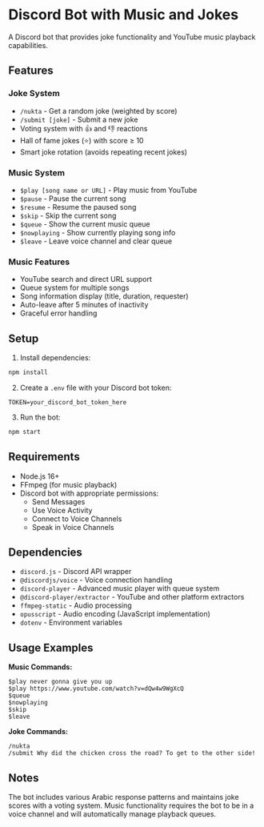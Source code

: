 # Discord Bot with Music and Jokes

A Discord bot that provides joke functionality and YouTube music playback capabilities.

## Features

### Joke System
- `/nukta` - Get a random joke (weighted by score)
- `/submit [joke]` - Submit a new joke
- Voting system with 👍 and 👎 reactions
- Hall of fame jokes (⭐) with score ≥ 10
- Smart joke rotation (avoids repeating recent jokes)

### Music System
- `$play [song name or URL]` - Play music from YouTube
- `$pause` - Pause the current song
- `$resume` - Resume the paused song
- `$skip` - Skip the current song
- `$queue` - Show the current music queue
- `$nowplaying` - Show currently playing song info
- `$leave` - Leave voice channel and clear queue

### Music Features
- YouTube search and direct URL support
- Queue system for multiple songs
- Song information display (title, duration, requester)
- Auto-leave after 5 minutes of inactivity
- Graceful error handling

## Setup

1. Install dependencies:
```bash
npm install
```

2. Create a `.env` file with your Discord bot token:
```
TOKEN=your_discord_bot_token_here
```

3. Run the bot:
```bash
npm start
```

## Requirements

- Node.js 16+ 
- FFmpeg (for music playback)
- Discord bot with appropriate permissions:
  - Send Messages
  - Use Voice Activity
  - Connect to Voice Channels
  - Speak in Voice Channels

## Dependencies

- `discord.js` - Discord API wrapper
- `@discordjs/voice` - Voice connection handling
- `discord-player` - Advanced music player with queue system
- `@discord-player/extractor` - YouTube and other platform extractors
- `ffmpeg-static` - Audio processing
- `opusscript` - Audio encoding (JavaScript implementation)
- `dotenv` - Environment variables

## Usage Examples

**Music Commands:**
```
$play never gonna give you up
$play https://www.youtube.com/watch?v=dQw4w9WgXcQ
$queue
$nowplaying
$skip
$leave
```

**Joke Commands:**
```
/nukta
/submit Why did the chicken cross the road? To get to the other side!
```

## Notes

The bot includes various Arabic response patterns and maintains joke scores with a voting system. Music functionality requires the bot to be in a voice channel and will automatically manage playback queues. 